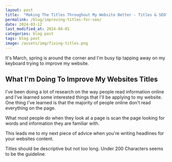 ```yaml
---
layout: post
title:  "Making The Titles Throughout My Website Better - Titles & SEO"
permalink: /blog/improving-titles-for-seo/  
date: 2024-03-12
last_modified_at: 2024-04-01
categories: blog post
tags: blog post
image: /assets/img/fixing-titles.png
---
```

It's March, spring is around the corner and I'm busy tip tapping away on my keyboard trying to improve my website.

## What I'm Doing To Improve My Websites Titles
I've been doing a lot of research on the way people read information online and I've learned some interested things that I'll be applying to my website. One thing I've learned is that the majority of people online don't read everything on the page. 

What most people do when they look at a page is scan the page looking for words and information they are familiar with.

This leads me to my next piece of advice when you're writing headlines for your websites content.

Titles should be descriptive but not too long. Under 200 Characters seems to be the guideline.